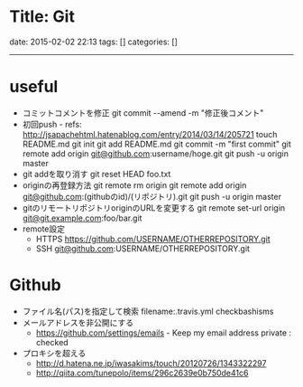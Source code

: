 Title: Git
==========
date: 2015-02-02 22:13
tags: []
categories: []
- - -
# useful
* コミットコメントを修正
		git commit --amend -m "修正後コメント"
* 初回push - refs: <http://jsapachehtml.hatenablog.com/entry/2014/03/14/205721>
		touch README.md
		git init
		git add README.md
		git commit -m "first commit"
		git remote add origin git@github.com:username/hoge.git
		git push -u origin master
* git addを取り消す
		git reset HEAD foo.txt
* originの再登録方法
		git remote rm origin
		git remote add origin git@github.com:(githubのid)/(リポジトリ).git
		git push -u origin master
* gitのリモートリポジトリoriginのURLを変更する
		git remote set-url origin git@git.example.com:foo/bar.git
* remote設定
	* HTTPS
			https://github.com/USERNAME/OTHERREPOSITORY.git
	* SSH
			git@github.com:USERNAME/OTHERREPOSITORY.git

# Github
* ファイル名(パス)を指定して検索
		filename:.travis.yml checkbashisms
* メールアドレスを非公開にする
	* <https://github.com/settings/emails> - Keep my email address private : checked
* プロキシを超える
	* http://d.hatena.ne.jp/iwasakims/touch/20120726/1343322297
	* http://qiita.com/tunepolo/items/296c2639e0b750de41c6
